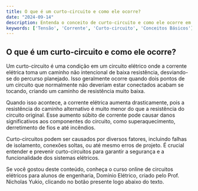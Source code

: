 ```yaml
---
title: O que é um curto-circuito e como ele ocorre?
date: "2024-09-14"
description: Entenda o conceito de curto-circuito e como ele ocorre em circuitos elétricos.
keywords: ['Tensão', 'Corrente', 'Curto-circuito', 'Conceitos Básicos']
---
```


## O que é um curto-circuito e como ele ocorre?

Um curto-circuito é uma condição em um circuito elétrico onde a corrente elétrica toma um caminho não intencional de baixa resistência, desviando-se do percurso planejado. Isso geralmente ocorre quando dois pontos de um circuito que normalmente não deveriam estar conectados acabam se tocando, criando um caminho de resistência muito baixa. 

Quando isso acontece, a corrente elétrica aumenta drasticamente, pois a resistência do caminho alternativo é muito menor do que a resistência do circuito original. Esse aumento súbito de corrente pode causar danos significativos aos componentes do circuito, como superaquecimento, derretimento de fios e até incêndios.

Curto-circuitos podem ser causados por diversos fatores, incluindo falhas de isolamento, conexões soltas, ou até mesmo erros de projeto. É crucial entender e prevenir curto-circuitos para garantir a segurança e a funcionalidade dos sistemas elétricos.

Se você gostou deste conteúdo, conheça o curso online de circuitos elétricos para alunos de engenharia, Domínio Elétrico, criado pelo Prof. Nicholas Yukio, clicando no botão presente logo abaixo do texto.
